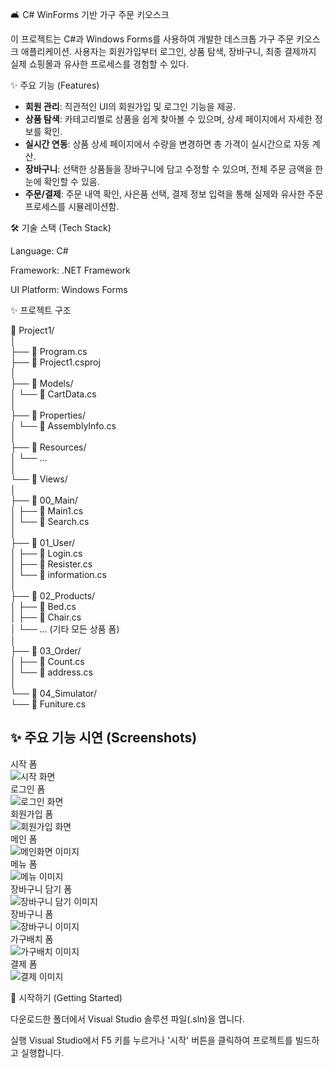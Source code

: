 🛋️ C# WinForms 기반 가구 주문 키오스크

이 프로젝트는 C#과 Windows Forms를 사용하여 개발한 데스크톱 가구 주문 키오스크 애플리케이션. 사용자는 회원가입부터 로그인, 상품 탐색, 장바구니, 최종 결제까지 실제 쇼핑몰과 유사한 프로세스를 경험할 수 있다.

✨ 주요 기능 (Features)

- **회원 관리**: 직관적인 UI의 회원가입 및 로그인 기능을 제공.
- **상품 탐색**: 카테고리별로 상품을 쉽게 찾아볼 수 있으며, 상세 페이지에서 자세한 정보를 확인.
- **실시간 연동**: 상품 상세 페이지에서 수량을 변경하면 총 가격이 실시간으로 자동 계산.
- **장바구니**: 선택한 상품들을 장바구니에 담고 수정할 수 있으며, 전체 주문 금액을 한눈에 확인할 수 있음.
- **주문/결제**: 주문 내역 확인, 사은품 선택, 결제 정보 입력을 통해 실제와 유사한 주문 프로세스를 시뮬레이션함.

🛠️ 기술 스택 (Tech Stack)

Language: C#

Framework: .NET Framework

UI Platform: Windows Forms

✨ 프로젝트 구조  <br>


📁 Project1/ <br>
│ <br>
├── 📄 Program.cs  <br>
├── 📄 Project1.csproj  <br>
│ <br>
├── 📁 Models/  <br>
│   └── 📄 CartData.cs  <br>
│ <br>
├── 📁 Properties/  <br>
│   └── 📄 AssemblyInfo.cs  <br>
│ <br>
├── 📁 Resources/  <br>
│   └── ... <br>
│ <br>
└── 📁 Views/  <br>
    │ <br>
    ├── 📁 00_Main/  <br>
    │   ├── 📄 Main1.cs  <br>
    │   └── 📄 Search.cs <br>
    │ <br>
    ├── 📁 01_User/ <br>
    │   ├── 📄 Login.cs <br>
    │   ├── 📄 Resister.cs <br>
    │   └── 📄 information.cs <br>
    │ <br>
    ├── 📁 02_Products/ <br>
    │   ├── 📄 Bed.cs <br>
    │   ├── 📄 Chair.cs <br>
    │   └── ... (기타 모든 상품 폼) <br>
    │ <br>
    ├── 📁 03_Order/ <br>
    │   ├── 📄 Count.cs <br>
    │   └── 📄 address.cs <br>
    │ <br>
    └── 📁 04_Simulator/ <br>
        └── 📄 Funiture.cs <br>
        
## ✨ 주요 기능 시연 (Screenshots)

시작 폼  
![시작 화면](./ReadMeimg/startimg.png)  
로그인 폼  
![로그인 화면](./ReadMeimg/loginimg.png)  
회원가입 폼  
![회원가입 화면](./ReadMeimg/registerimg.png)  
메인 폼  
![메인화면 이미지](./ReadMeimg/mainimg.png)  
메뉴 폼  
![메뉴 이미지](./ReadMeimg/menuimg.png)  
장바구니 담기 폼  
![장바구니 담기 이미지](./ReadMeimg/blanketimg.png)  
장바구니 폼  
![장바구니 이미지](./ReadMeimg/blanket2img.png)  
가구배치 폼  
![가구배치 이미지](./ReadMeimg/funitureimg.png)  
결제 폼  
![결제 이미지](./ReadMeimg/discountimg.png)  


🚀 시작하기 (Getting Started)

다운로드한 폴더에서 Visual Studio 솔루션 파일(.sln)을 엽니다.

실행
Visual Studio에서 F5 키를 누르거나 '시작' 버튼을 클릭하여 프로젝트를 빌드하고 실행합니다.

